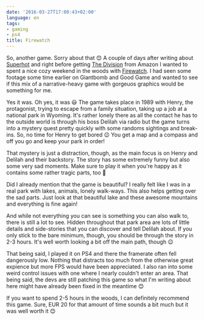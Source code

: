 ```yaml
---
date: '2016-03-27T17:00:43+02:00'
language: en
tags:
- gaming
- ps4
title: Firewatch
---
```


So, another game. Sorry about that 😊 A couple of days after writing about
[Superhot][] and right before getting [The Division][] from Amazon I wanted to
spent a nice cozy weekend in the woods with [Firewatch][]. I had seen some
footage some time earlier on Giantbomb and Good Game and wanted to see if this
mix of a narrative-heavy game with gorgeuos graphics would be something for me.

[superhot]: https://zerokspot.com/weblog/2016/03/06/superhot/
[firewatch]: http://www.firewatchgame.com/
[the division]: http://tomclancy-thedivision.ubi.com/game/en-US/home/

Yes it was. Oh yes, it was 😃 The game takes place in 1989 with Henry, the
protagonist, trying to escape from a family situation, taking up a job at a
national park in Wyoming. It's rather lonely there as all the contact he has to
the outside world is through his boss Delilah via radio but the game turns into
a mystery quest pretty quickly with some randoms sightings and break-ins. So, no
time for Henry to get bored 😉 You get a map and a compass and off you go and
keep your park in order!

That mystery is just a distraction, though, as the main focus is on Henry and
Delilah and their backstory. The story has some extremely funny but also some
very sad moments. Make sure to play it when you're happy as it contains some
rather tragic parts, too 🙂

Did I already mention that the game is beautiful? I really felt like I was in a
real park with lakes, animals, lonely walk-ways. This also helps getting over
the sad parts. Just look at that beautiful lake and these awesome mountains and
everything is fine again!

And while not everything you can see is something you can also walk to, there is
still a lot to see. Hidden throughout that park area are lots of little details
and side-stories that you can discover and tell Delilah about. If you only stick
to the bare minimum, though, you should be through the story in 2-3 hours. It's
well worth looking a bit off the main path, though 😉

That being said, I played it on PS4 and there the framerate often fell
dangerously low. Nothing that distracts too much from the otherwise great
expience but more FPS would have been appreciated. I also ran into some weird
control issues with one where I nearly couldn't enter an area. That being said,
the devs are still patching this game so what I'm writing about here might have
already been fixed in the meantime 😊

If you want to spend 2-5 hours in the woods, I can definitely recommend this
game. Sure, EUR 20 for that amount of time sounds a bit much but it was well
worth it 😊
